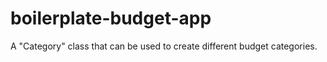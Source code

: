 # boilerplate-budget-app
A "Category" class that can be used to create different budget categories.
